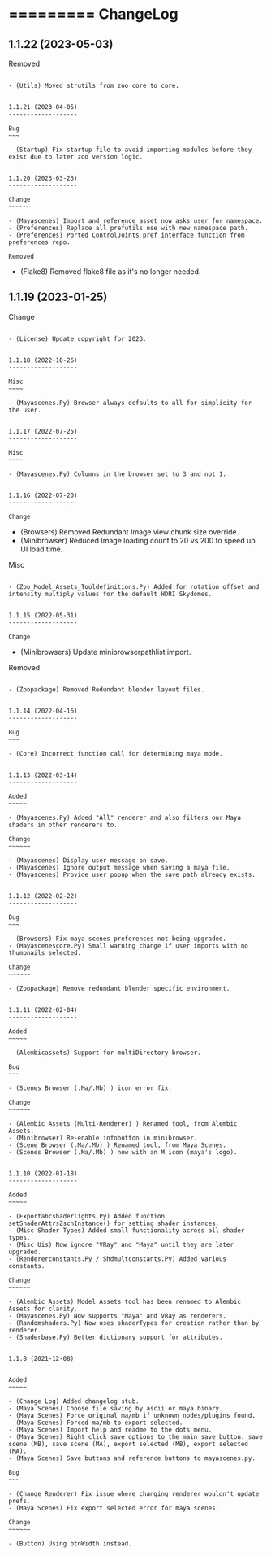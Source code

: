 =========
ChangeLog
=========


1.1.22 (2023-05-03)
-------------------

Removed
~~~~~~~

- (Utils) Moved strutils from zoo_core to core.


1.1.21 (2023-04-05)
-------------------

Bug
~~~

- (Startup) Fix startup file to avoid importing modules before they exist due to later zoo version logic.


1.1.20 (2023-03-23)
-------------------

Change
~~~~~~

- (Mayascenes) Import and reference asset now asks user for namespace.
- (Preferences) Replace all prefutils use with new namespace path.
- (Preferences) Ported ControlJoints pref interface function from preferences repo.

Removed
~~~~~~~

- (Flake8) Removed flake8 file as it's no longer needed.


1.1.19 (2023-01-25)
-------------------

Change
~~~~~~

- (License) Update copyright for 2023.


1.1.18 (2022-10-26)
-------------------

Misc
~~~~

- (Mayascenes.Py) Browser always defaults to all for simplicity for the user.


1.1.17 (2022-07-25)
-------------------

Misc
~~~~

- (Mayascenes.Py) Columns in the browser set to 3 and not 1.


1.1.16 (2022-07-20)
-------------------

Change
~~~~~~

- (Browsers) Removed Redundant Image view chunk size override.
- (Minibrowser) Reduced Image loading count to 20 vs 200 to speed up UI load time.

Misc
~~~~

- (Zoo_Model_Assets_Tooldefinitions.Py) Added for rotation offset and intensity multiply values for the default HDRI Skydomes.


1.1.15 (2022-05-31)
-------------------

Change
~~~~~~

- (Minibrowsers) Update minibrowserpathlist import.

Removed
~~~~~~~

- (Zoopackage) Removed Redundant blender layout files.


1.1.14 (2022-04-16)
-------------------

Bug
~~~

- (Core) Incorrect function call for determining maya mode.


1.1.13 (2022-03-14)
-------------------

Added
~~~~~

- (Mayascenes.Py) Added "All" renderer and also filters our Maya shaders in other renderers to.

Change
~~~~~~

- (Mayascenes) Display user message on save.
- (Mayascenes) Ignore output message when saving a maya file.
- (Mayascenes) Provide user popup when the save path already exists.


1.1.12 (2022-02-22)
-------------------

Bug
~~~

- (Browsers) Fix maya scenes preferences not being upgraded.
- (Mayascenescore.Py) Small warning change if user imports with no thumbnails selected.

Change
~~~~~~

- (Zoopackage) Remove redundant blender specific environment.


1.1.11 (2022-02-04)
-------------------

Added
~~~~~

- (Alembicassets) Support for multiDirectory browser.

Bug
~~~

- (Scenes Browser (.Ma/.Mb) ) icon error fix.

Change
~~~~~~

- (Alembic Assets (Multi-Renderer) ) Renamed tool, from Alembic Assets.
- (Minibrowser) Re-enable infobutton in minibrowser.
- (Scene Browser (.Ma/.Mb) ) Renamed tool, from Maya Scenes.
- (Scenes Browser (.Ma/.Mb) ) now with an M icon (maya's logo).


1.1.10 (2022-01-18)
-------------------

Added
~~~~~

- (Exportabcshaderlights.Py) Added function setShaderAttrsZscnInstance() for setting shader instances.
- (Misc Shader Types) Added small functionality across all shader types.
- (Misc Uis) Now ignore "VRay" and "Maya" until they are later upgraded.
- (Rendererconstants.Py / Shdmultconstants.Py) Added various constants.

Change
~~~~~~

- (Alembic Assets) Model Assets tool has been renamed to Alembic Assets for clarity.
- (Mayascenes.Py) Now supports "Maya" and VRay as renderers.
- (Randomshaders.Py) Now uses shaderTypes for creation rather than by renderer.
- (Shaderbase.Py) Better dictionary support for attributes.


1.1.8 (2021-12-08)
------------------

Added
~~~~~

- (Change Log) Added changelog stub.
- (Maya Scenes) Choose file saving by ascii or maya binary.
- (Maya Scenes) Force original ma/mb if unknown nodes/plugins found.
- (Maya Scenes) Forced ma/mb to export selected.
- (Maya Scenes) Import help and readme to the dots menu.
- (Maya Scenes) Right click save options to the main save button. save scene (MB), save scene (MA), export selected (MB), export selected (MA).
- (Maya Scenes) Save buttons and reference buttons to mayascenes.py.

Bug
~~~

- (Change Renderer) Fix issue where changing renderer wouldn't update prefs.
- (Maya Scenes) Fix export selected error for maya scenes.

Change
~~~~~~

- (Button) Using btnWidth instead.
